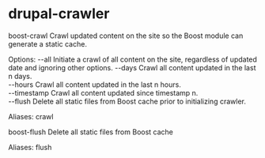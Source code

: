 drupal-crawler
==============

boost-crawl
Crawl updated content on the site so the Boost module can generate a static cache.

Options:
 --all                                     Initiate a crawl of all content on the site, regardless of updated date and ignoring other options. 
 --days                                    Crawl all content updated in the last n days.                                                       
 --hours                                   Crawl all content updated in the last n hours.                                                      
 --timestamp                               Crawl all content updated since timestamp n.                                                        
 --flush                                   Delete all static files from Boost cache prior to initializing crawler.

Aliases: crawl


boost-flush
Delete all static files from Boost cache

Aliases: flush
